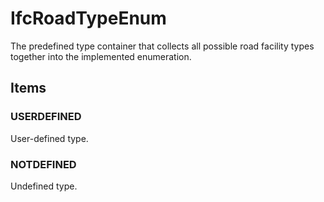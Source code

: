 # IfcRoadTypeEnum

The predefined type container that collects all possible road facility types together into the implemented enumeration.
<!-- end of short definition -->

## Items

### USERDEFINED
User-defined type.

### NOTDEFINED
Undefined type.
